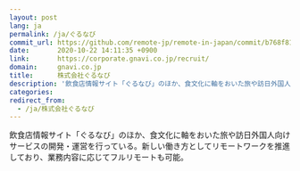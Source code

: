 ```yaml
---
layout: post
lang: ja
permalink: /ja/ぐるなび
commit_url: https://github.com/remote-jp/remote-in-japan/commit/b768f81d852d3e855e7a3efb34de8aaf40c68bbd
date:       2020-10-22 14:11:35 +0900
link:       https://corporate.gnavi.co.jp/recruit/
domain:     gnavi.co.jp
title:      株式会社ぐるなび
description: '飲食店情報サイト「ぐるなび」のほか、食文化に軸をおいた旅や訪日外国人向けサービスの開発・運営を行っている。新しい働き方としてリモートワークを推進しており、業務内容に応じてフルリモートも可能。'
categories: 
redirect_from:
  - /ja/株式会社ぐるなび
---
```


<p>飲食店情報サイト「ぐるなび」のほか、食文化に軸をおいた旅や訪日外国人向けサービスの開発・運営を行っている。新しい働き方としてリモートワークを推進しており、業務内容に応じてフルリモートも可能。</p>
